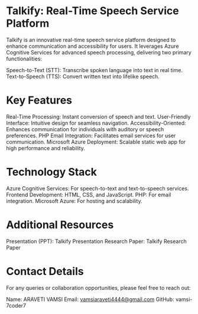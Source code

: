 # Talkify: Real-Time Speech Service Platform
 Talkify is an innovative real-time speech service platform designed to enhance communication and accessibility for users. It leverages Azure Cognitive Services for advanced speech processing, delivering two primary functionalities:

 Speech-to-Text (STT): Transcribe spoken language into text in real time.
 Text-to-Speech (TTS): Convert written text into lifelike speech.
# Key Features
  Real-Time Processing: Instant conversion of speech and text.
  User-Friendly Interface: Intuitive design for seamless navigation.
  Accessibility-Oriented: Enhances communication for individuals with auditory or speech preferences.
  PHP Email Integration: Facilitates email services for user communication.
  Microsoft Azure Deployment: Scalable static web app for high performance and reliability.
# Technology Stack
  Azure Cognitive Services: For speech-to-text and text-to-speech services.
  Frontend Development: HTML, CSS, and JavaScript.
  PHP: For email integration.
  Microsoft Azure: For hosting and scalability.
# Additional Resources
  Presentation (PPT): Talkify Presentation
  Research Paper: Talkify Research Paper


# Contact Details
  For any queries or collaboration opportunities, please feel free to reach out:

  Name: ARAVETI VAMSI
  Email: vamsiaraveti4444@gmail.com 
  GitHub: vamsi-7coder7
